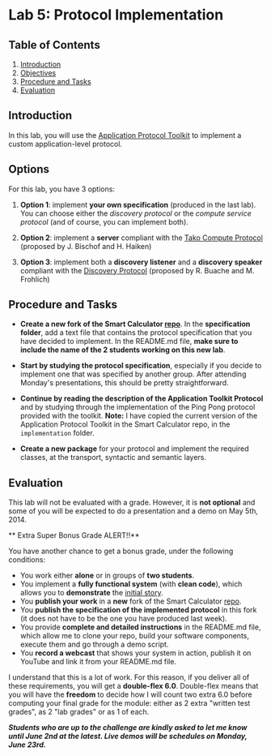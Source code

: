 # Lab 5: Protocol Implementation

## Table of Contents

1. [Introduction](#Introduction)
2. [Objectives](#Objectives)
2. [Procedure and Tasks](#ProcedureAndTasks)
3. [Evaluation](#Evaluation)

## <a name="Introduction"></a>Introduction

In this lab, you will use the [Application Protocol Toolkit](../../examples/12-ApplicationProtocolToolkit) to implement a custom application-level protocol. 


## <a name="Options"></a>Options

For this lab, you have 3 options:

1. **Option 1**: implement **your own specification** (produced in the last lab). You can choose either the *discovery protocol* or the *compute service protocol* (and of course, you can implement both).

2. **Option 2**: implement a **server** compliant with the [Tako Compute Protocol](https://github.com/j-bischof/Smart-Calculator/blob/master/specification/rfc-tcp.txt) (proposed by J. Bischof and H. Haiken)

3. **Option 3**: implement both a **discovery listener** and a **discovery speaker** compliant with the [Discovery Protocol](https://github.com/rbuache/Smart-Calculator/blob/master/specification/SpecificationV1.md) (proposed by R. Buache and M. Frohlich)


## <a name="ProcedureAndTasks"></a>Procedure and Tasks

* **Create a new fork of the Smart Calculator [repo](https://github.com/wasadigi/Smart-Calculator)**. In the **specification folder**, add a text file that contains the protocol specification that you have decided to implement. In the README.md file, **make sure to include the name of the 2 students working on this new lab**.  
 
* **Start by studying the protocol specification**, especially if you decide to implement one that was specified by another group. After attending Monday's presentations, this should be pretty straightforward.

* **Continue by reading the description of the Application Toolkit Protocol** and by studying through the implementation of the Ping Pong protocol provided with the toolkit. **Note:** I have copied the current version of the Application Protocol Toolkit in the Smart Calculator repo, in the `implementation` folder.

* **Create a new package** for your protocol and implement the required classes, at the transport, syntactic and semantic layers.

## <a name="ProcedureAndTasks"></a>Evaluation

This lab will not be evaluated with a grade. However, it is **not optional** and some of you will be expected to do a presentation and a demo on May 5th, 2014.

** Extra Super Bonus Grade ALERT!!**

You have another chance to get a bonus grade, under the following conditions:

* You work either **alone** or in groups of **two students**.
* You implement a **fully functional system** (with **clean code**), which allows you to **demonstrate** the [initial story](https://github.com/wasadigi/Teaching-HEIGVD-RES/tree/master/labs/04-ProtocolSpecification#the-story).
* You **publish your work** in a **new** fork of the Smart Calculator [repo](https://github.com/wasadigi/Smart-Calculator).
* You **publish the specification of the implemented protocol** in this fork (it does not have to be the one you have produced last week).
* You provide **complete and detailed instructions** in the README.md file, which allow me to clone your repo, build your software components, execute them and go through a demo script.
* You **record a webcast** that shows your system in action, publish it on YouTube and link it from your README.md file.

I understand that this is a lot of work. For this reason, if you deliver all of these requirements, you will get a **double-flex 6.0**. Double-flex means that you will have the **freedom** to decide how I will count two extra 6.0 before computing your final grade for the module: either as 2 extra "written test grades", as 2 "lab grades" or as 1 of each.

***Students who are up to the challenge are kindly asked to let me know until June 2nd at the latest. Live demos will be schedules on Monday, June 23rd.***